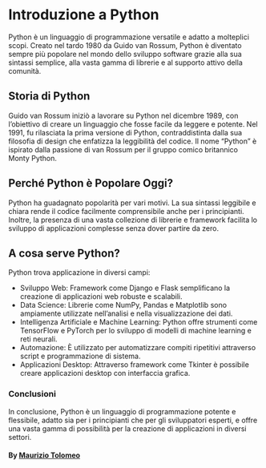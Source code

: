 # Introduzione a Python

Python è un linguaggio di programmazione versatile e adatto a molteplici scopi. Creato nel tardo 1980 da Guido van Rossum, Python è diventato sempre più popolare nel mondo dello sviluppo software grazie alla sua sintassi semplice, alla vasta gamma di librerie e al supporto attivo della comunità.

## Storia di Python

Guido van Rossum iniziò a lavorare su Python nel dicembre 1989, con l’obiettivo di creare un linguaggio che fosse facile da leggere e potente. Nel 1991, fu rilasciata la prima versione di Python, contraddistinta dalla sua filosofia di design che enfatizza la leggibilità del codice. Il nome “Python” è ispirato dalla passione di van Rossum per il gruppo comico britannico Monty Python.

## Perché Python è Popolare Oggi?

Python ha guadagnato popolarità per vari motivi. La sua sintassi leggibile e chiara rende il codice facilmente comprensibile anche per i principianti. Inoltre, la presenza di una vasta collezione di librerie e framework facilita lo sviluppo di applicazioni complesse senza dover partire da zero.

## A cosa serve Python?

Python trova applicazione in diversi campi:

- Sviluppo Web: Framework come Django e Flask semplificano la creazione di applicazioni web robuste e scalabili.
- Data Science: Librerie come NumPy, Pandas e Matplotlib sono ampiamente utilizzate nell’analisi e nella visualizzazione dei dati.
- Intelligenza Artificiale e Machine Learning: Python offre strumenti come TensorFlow e PyTorch per lo sviluppo di modelli di machine learning e reti neurali.
- Automazione: È utilizzato per automatizzare compiti ripetitivi attraverso script e programmazione di sistema.
- Applicazioni Desktop: Attraverso framework come Tkinter è possibile creare applicazioni desktop con interfaccia grafica.

### Conclusioni

In conclusione, Python è un linguaggio di programmazione potente e flessibile, adatto sia per i principianti che per gli sviluppatori esperti, e offre una vasta gamma di possibilità per la creazione di applicazioni in diversi settori.

#### By [Maurizio Tolomeo](https://github.com/moris88)
